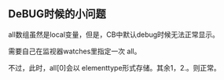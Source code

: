## DeBUG时候的小问题

all数组虽然是local变量，但是，CB中默认debug时候无法正常显示。

需要自己在监视器watches里指定一次 all。

不过，此时，all[0]会以 elementtype形式存储。其余1，2.。则正常。